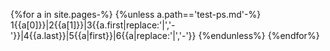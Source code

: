 {%for a in site.pages-%}
{%unless a.path=='test-ps.md'-%}
1{{a[0]}}|2{{a[1]}}|3{{a.first|replace:'|','-'}}|4{{a.last}}|5{{a|first}}|6{{a|replace:'|','-'}}
{%endunless%}
{%endfor%}
